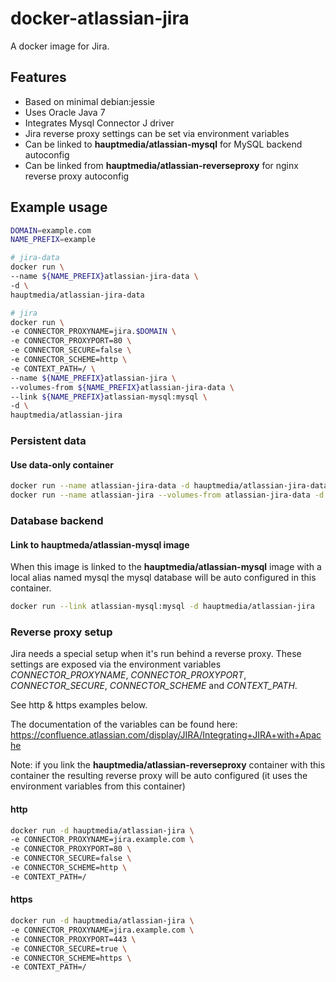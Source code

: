 # docker-atlassian-jira

A docker image for Jira.

## Features

* Based on minimal debian:jessie 
* Uses Oracle Java 7
* Integrates Mysql Connector J driver
* Jira reverse proxy settings can be set via environment variables
* Can be linked to **hauptmedia/atlassian-mysql** for MySQL backend autoconfig
* Can be linked from **hauptmedia/atlassian-reverseproxy** for nginx reverse proxy autoconfig

## Example usage

```bash
DOMAIN=example.com
NAME_PREFIX=example

# jira-data
docker run \
--name ${NAME_PREFIX}atlassian-jira-data \
-d \
hauptmedia/atlassian-jira-data

# jira
docker run \
-e CONNECTOR_PROXYNAME=jira.$DOMAIN \
-e CONNECTOR_PROXYPORT=80 \
-e CONNECTOR_SECURE=false \
-e CONNECTOR_SCHEME=http \
-e CONTEXT_PATH=/ \
--name ${NAME_PREFIX}atlassian-jira \
--volumes-from ${NAME_PREFIX}atlassian-jira-data \
--link ${NAME_PREFIX}atlassian-mysql:mysql \
-d \
hauptmedia/atlassian-jira
```

### Persistent data

#### Use data-only container

```bash
docker run --name atlassian-jira-data -d hauptmedia/atlassian-jira-data
docker run --name atlassian-jira --volumes-from atlassian-jira-data -d hauptmedia/atlassian-jira
```

### Database backend

#### Link to hauptmeda/atlassian-mysql image

When this image is linked to the **hauptmedia/atlassian-mysql** image with a local alias named mysql the mysql database will be auto configured in this container.

```bash
docker run --link atlassian-mysql:mysql -d hauptmedia/atlassian-jira
```

### Reverse proxy setup

Jira needs a special setup when it's run behind a reverse proxy. These settings are exposed via the environment variables *CONNECTOR_PROXYNAME*, *CONNECTOR_PROXYPORT*, *CONNECTOR_SECURE*, *CONNECTOR_SCHEME* and *CONTEXT_PATH*.

See http & https examples below.

The documentation of the variables can be found here: https://confluence.atlassian.com/display/JIRA/Integrating+JIRA+with+Apache

Note: if you link the **hauptmedia/atlassian-reverseproxy** container with this container the resulting reverse proxy will be auto configured (it uses the environment variables from this container)

#### http

```bash
docker run -d hauptmedia/atlassian-jira \
-e CONNECTOR_PROXYNAME=jira.example.com \
-e CONNECTOR_PROXYPORT=80 \
-e CONNECTOR_SECURE=false \
-e CONNECTOR_SCHEME=http \
-e CONTEXT_PATH=/
```

#### https

```bash
docker run -d hauptmedia/atlassian-jira \
-e CONNECTOR_PROXYNAME=jira.example.com \
-e CONNECTOR_PROXYPORT=443 \
-e CONNECTOR_SECURE=true \
-e CONNECTOR_SCHEME=https \
-e CONTEXT_PATH=/
```


